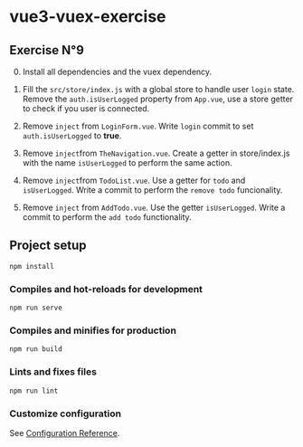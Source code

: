 # vue3-vuex-exercise

## Exercise N°9

0. Install all dependencies and the vuex dependency.

1. Fill the `src/store/index.js` with a global store to handle user `login` state.
Remove the `auth.isUserLogged` property from `App.vue`, use a store getter to check if you user is connected.

2. Remove `inject` from `LoginForm.vue`. Write `login` commit to set `auth.isUserLogged` to **true**. 

4. Remove `inject`from `TheNavigation.vue`. Create a getter in store/index.js with the name `isUserLogged` to perform the same action.

5. Remove `inject`from `TodoList.vue`. Use a getter for `todo` and `isUserLogged`. Write a commit to perform the `remove todo` funcionality.
  
6. Remove `inject` from `AddTodo.vue`. Use the getter `isUserLogged`. Write a commit to perform the `add todo` functionality.
  


## Project setup
```
npm install
```

### Compiles and hot-reloads for development
```
npm run serve
```

### Compiles and minifies for production
```
npm run build
```

### Lints and fixes files
```
npm run lint
```

### Customize configuration
See [Configuration Reference](https://cli.vuejs.org/config/).

